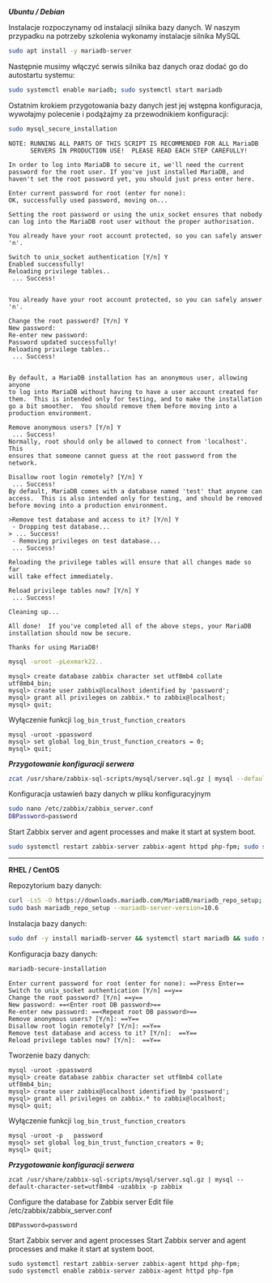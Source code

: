 ***Ubuntu / Debian*** 

Instalacje rozpoczynamy od instalacji silnika bazy danych. W naszym przypadku na potrzeby szkolenia wykonamy instalacje silnika MySQL
```bash
sudo apt install -y mariadb-server
```

Następnie musimy włączyć serwis silnika baz danych oraz dodać go do autostartu systemu:
```bash
sudo systemctl enable mariadb; sudo systemctl start mariadb
```

Ostatnim krokiem przygotowania bazy danych jest jej wstępna konfiguracja, wywołajmy polecenie i podążajmy za przewodnikiem konfiguracji:
```bash
sudo mysql_secure_installation
```

```
NOTE: RUNNING ALL PARTS OF THIS SCRIPT IS RECOMMENDED FOR ALL MariaDB
      SERVERS IN PRODUCTION USE!  PLEASE READ EACH STEP CAREFULLY!

In order to log into MariaDB to secure it, we'll need the current
password for the root user. If you've just installed MariaDB, and
haven't set the root password yet, you should just press enter here.

Enter current password for root (enter for none):
OK, successfully used password, moving on...

Setting the root password or using the unix_socket ensures that nobody
can log into the MariaDB root user without the proper authorisation.

You already have your root account protected, so you can safely answer 'n'.

Switch to unix_socket authentication [Y/n] Y
Enabled successfully!
Reloading privilege tables..
 ... Success!


You already have your root account protected, so you can safely answer 'n'.

Change the root password? [Y/n] Y
New password:
Re-enter new password:
Password updated successfully!
Reloading privilege tables..
 ... Success!


By default, a MariaDB installation has an anonymous user, allowing anyone
to log into MariaDB without having to have a user account created for
them.  This is intended only for testing, and to make the installation
go a bit smoother.  You should remove them before moving into a
production environment.

Remove anonymous users? [Y/n] Y
 ... Success!
Normally, root should only be allowed to connect from 'localhost'.  This
ensures that someone cannot guess at the root password from the network.

Disallow root login remotely? [Y/n] Y
 ... Success!
By default, MariaDB comes with a database named 'test' that anyone can
access.  This is also intended only for testing, and should be removed
before moving into a production environment.

>Remove test database and access to it? [Y/n] Y
 - Dropping test database...
> ... Success!
 - Removing privileges on test database...
 ... Success!

Reloading the privilege tables will ensure that all changes made so far
will take effect immediately.

Reload privilege tables now? [Y/n] Y
 ... Success!

Cleaning up...

All done!  If you've completed all of the above steps, your MariaDB
installation should now be secure.

Thanks for using MariaDB!
```

```bash
mysql -uroot -pLexmark22..
```

```mysql   
mysql> create database zabbix character set utf8mb4 collate utf8mb4_bin;   
mysql> create user zabbix@localhost identified by 'password';   
mysql> grant all privileges on zabbix.* to zabbix@localhost;     
mysql> quit;
```


Wyłączenie funkcji `log_bin_trust_function_creators`
```mysql
mysql -uroot -ppassword
mysql> set global log_bin_trust_function_creators = 0;
mysql> quit;
```

***Przygotowanie konfiguracji serwera*** 
```bash
zcat /usr/share/zabbix-sql-scripts/mysql/server.sql.gz | mysql --default-character-set=utf8mb4 -uzabbix -p zabbix
```

Konfiguracja ustawień bazy danych w pliku konfiguracyjnym
```bash
sudo nano /etc/zabbix/zabbix_server.conf
DBPassword=password
```

Start Zabbix server and agent processes and make it start at system boot.
```bash
sudo systemctl restart zabbix-server zabbix-agent httpd php-fpm; sudo systemctl enable zabbix-server zabbix-agent httpd php-fpm
```



___
**RHEL / CentOS**

Repozytorium bazy danych:
```bash
curl -LsS -O https://downloads.mariadb.com/MariaDB/mariadb_repo_setup; 
sudo bash mariadb_repo_setup --mariadb-server-version=10.6
```

Instalacja bazy danych:
```bash
sudo dnf -y install mariadb-server && systemctl start mariadb && sudo systemctl enable mariadb
```

Konfiguracja bazy danych:
```bash
mariadb-secure-installation
```

```
Enter current password for root (enter for none): ==Press Enter==
Switch to unix_socket authentication [Y/n] ==y==
Change the root password? [Y/n] ==y==
New password: ==<Enter root DB password>==
Re-enter new password: ==<Repeat root DB password>==
Remove anonymous users? [Y/n]: ==Y==
Disallow root login remotely? [Y/n]: ==Y==
Remove test database and access to it? [Y/n]:  ==Y==
Reload privilege tables now? [Y/n]:  ==Y==
```

Tworzenie bazy danych:
```mysql
mysql -uroot -ppassword   
mysql> create database zabbix character set utf8mb4 collate utf8mb4_bin;   
mysql> create user zabbix@localhost identified by 'password';   
mysql> grant all privileges on zabbix.* to zabbix@localhost;     
mysql> quit;
```

Wyłączenie funkcji `log_bin_trust_function_creators`
```
mysql -uroot -p   password   
mysql> set global log_bin_trust_function_creators = 0;   
mysql> quit;
```


***Przygotowanie konfiguracji serwera*** 
```
zcat /usr/share/zabbix-sql-scripts/mysql/server.sql.gz | mysql --default-character-set=utf8mb4 -uzabbix -p zabbix
```

Configure the database for Zabbix server
Edit file /etc/zabbix/zabbix_server.conf
```
DBPassword=password
```

Start Zabbix server and agent processes
Start Zabbix server and agent processes and make it start at system boot.
```
sudo systemctl restart zabbix-server zabbix-agent httpd php-fpm;
sudo systemctl enable zabbix-server zabbix-agent httpd php-fpm
```


